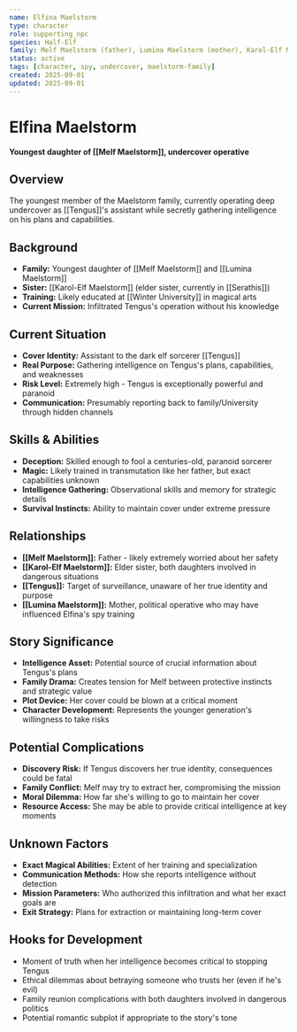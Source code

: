 ```yaml
---
name: Elfina Maelstorm
type: character
role: supporting_npc
species: Half-Elf
family: Melf Maelstorm (father), Lumina Maelstorm (mother), Karol-Elf Maelstorm (elder sister)
status: active
tags: [character, spy, undercover, maelstorm-family]
created: 2025-09-01
updated: 2025-09-01
---
```


# Elfina Maelstorm

**Youngest daughter of [[Melf Maelstorm]], undercover operative**

## Overview
The youngest member of the Maelstorm family, currently operating deep undercover as [[Tengus]]'s assistant while secretly gathering intelligence on his plans and capabilities.

## Background
- **Family:** Youngest daughter of [[Melf Maelstorm]] and [[Lumina Maelstorm]]
- **Sister:** [[Karol-Elf Maelstorm]] (elder sister, currently in [[Serathis]])
- **Training:** Likely educated at [[Winter University]] in magical arts
- **Current Mission:** Infiltrated Tengus's operation without his knowledge

## Current Situation
- **Cover Identity:** Assistant to the dark elf sorcerer [[Tengus]]
- **Real Purpose:** Gathering intelligence on Tengus's plans, capabilities, and weaknesses
- **Risk Level:** Extremely high - Tengus is exceptionally powerful and paranoid
- **Communication:** Presumably reporting back to family/University through hidden channels

## Skills & Abilities
- **Deception:** Skilled enough to fool a centuries-old, paranoid sorcerer
- **Magic:** Likely trained in transmutation like her father, but exact capabilities unknown
- **Intelligence Gathering:** Observational skills and memory for strategic details
- **Survival Instincts:** Ability to maintain cover under extreme pressure

## Relationships
- **[[Melf Maelstorm]]:** Father - likely extremely worried about her safety
- **[[Karol-Elf Maelstorm]]:** Elder sister, both daughters involved in dangerous situations
- **[[Tengus]]:** Target of surveillance, unaware of her true identity and purpose
- **[[Lumina Maelstorm]]:** Mother, political operative who may have influenced Elfina's spy training

## Story Significance
- **Intelligence Asset:** Potential source of crucial information about Tengus's plans
- **Family Drama:** Creates tension for Melf between protective instincts and strategic value
- **Plot Device:** Her cover could be blown at a critical moment
- **Character Development:** Represents the younger generation's willingness to take risks

## Potential Complications
- **Discovery Risk:** If Tengus discovers her true identity, consequences could be fatal
- **Family Conflict:** Melf may try to extract her, compromising the mission
- **Moral Dilemma:** How far she's willing to go to maintain her cover
- **Resource Access:** She may be able to provide critical intelligence at key moments

## Unknown Factors
- **Exact Magical Abilities:** Extent of her training and specialization
- **Communication Methods:** How she reports intelligence without detection
- **Mission Parameters:** Who authorized this infiltration and what her exact goals are
- **Exit Strategy:** Plans for extraction or maintaining long-term cover

## Hooks for Development
- Moment of truth when her intelligence becomes critical to stopping Tengus
- Ethical dilemmas about betraying someone who trusts her (even if he's evil)
- Family reunion complications with both daughters involved in dangerous politics
- Potential romantic subplot if appropriate to the story's tone
